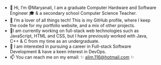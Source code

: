 - 👋 Hi, I’m @Maryanali, I am a graduate Computer Hardware and Software Engineer 🎓 & a secondary school Computer Science Teacher.
- 👀 I’m a lover of all things tech! This is my GitHub profile, where I keep the code for my portfolio website, and a mix of other projects.
- 🌱I am currently working on full-stack web technologies such as JavaScript, HTML and CSS, but I have previously worked with Java, C++ & C from my time as an undergraduate.
- 🍃 I am interested in pursuing a career in Full-stack Software Development & have a keen interest in DevOps.
- 📫 You can reach me on my email: ✨ alim.116@hotmail.com ✨

